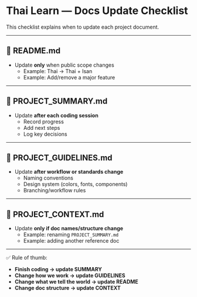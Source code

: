 # Thai Learn — Docs Update Checklist

This checklist explains when to update each project document.

---

## 📘 README.md
- Update **only** when public scope changes  
  - Example: Thai → Thai + Isan  
  - Example: Add/remove a major feature  

---

## 📝 PROJECT_SUMMARY.md
- Update **after each coding session**  
  - Record progress  
  - Add next steps  
  - Log key decisions  

---

## 📐 PROJECT_GUIDELINES.md
- Update **after workflow or standards change**  
  - Naming conventions  
  - Design system (colors, fonts, components)  
  - Branching/workflow rules  

---

## 📌 PROJECT_CONTEXT.md
- Update **only if doc names/structure change**  
  - Example: renaming `PROJECT_SUMMARY.md`  
  - Example: adding another reference doc  

---

✅ Rule of thumb:  
- **Finish coding → update SUMMARY**  
- **Change how we work → update GUIDELINES**  
- **Change what we tell the world → update README**  
- **Change doc structure → update CONTEXT**
